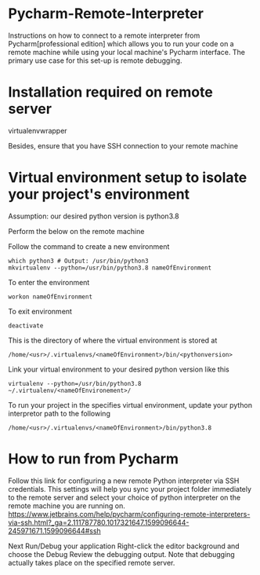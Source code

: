 # Pycharm-Remote-Interpreter
Instructions on how to connect to a remote interpreter from Pycharm[professional edition] which allows you to run your code on a remote machine while using your local machine's Pycharm interface. The primary use case for this set-up is remote debugging.

# Installation required on remote server
virtualenvwrapper

Besides, ensure that you have SSH connection to your remote machine

# Virtual environment setup to isolate your project's environment
Assumption: our desired python version is python3.8

Perform the below on the remote machine

 Follow the command to create a new environment
 ```
which python3 # Output: /usr/bin/python3
mkvirtualenv --python=/usr/bin/python3.8 nameOfEnvironment
 ```
 
 To enter the environment
 ```
 workon nameOfEnvironment
 ```
 
 To exit environment
 ```
 deactivate
 ```
This is the directory of where the virtual environment is stored at
```
/home/<usr>/.virtualenvs/<nameOfEnvironment>/bin/<pythonversion>
```

Link your virtual environment to your desired python version like this
```
virtualenv --python=/usr/bin/python3.8 ~/.virtualenv/<nameOfEnvironement>/
```

To run your project in the specifies virtual environment, update your python interpretor path to the following
```
/home/<usr>/.virtualenvs/<nameOfEnvironment>/bin/python3.8
```

# How to run from Pycharm

Follow this link for configuring a new remote Python interpreter via SSH credentials. This settings will help you sync your project folder immediately to the remote
server and select your choice of python interpreter on the remote machine you are running on.
https://www.jetbrains.com/help/pycharm/configuring-remote-interpreters-via-ssh.html?_ga=2.111787780.1017321647.1599096644-245971671.1599096644#ssh

Next Run/Debug your application
Right-click the editor background and choose the Debug <name> 
Review the debugging output. Note that debugging actually takes place on the specified remote server.
  


